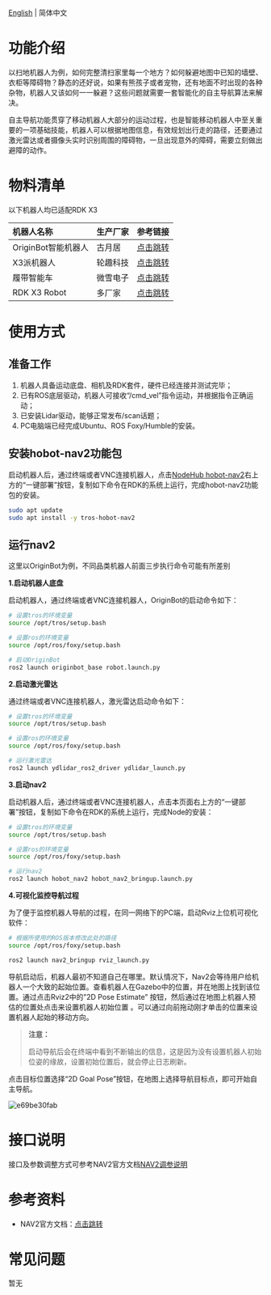 [English](./README.md) | 简体中文

# 功能介绍

以扫地机器人为例，如何完整清扫家里每一个地方？如何躲避地图中已知的墙壁、衣柜等障碍物？静态的还好说，如果有熊孩子或者宠物，还有地面不时出现的各种杂物，机器人又该如何一一躲避？这些问题就需要一套智能化的自主导航算法来解决。

自主导航功能贯穿了移动机器人大部分的运动过程，也是智能移动机器人中至关重要的一项基础技能，机器人可以根据地图信息，有效规划出行走的路径，还要通过激光雷达或者摄像头实时识别周围的障碍物，一旦出现意外的障碍，需要立刻做出避障的动作。


# 物料清单

以下机器人均已适配RDK X3

| 机器人名称          | 生产厂家 | 参考链接                                                     |
| :------------------ | -------- | ------------------------------------------------------------ |
| OriginBot智能机器人 | 古月居   | [点击跳转](https://www.originbot.org/)                       |
| X3派机器人          | 轮趣科技 | [点击跳转](https://item.taobao.com/item.htm?spm=a230r.1.14.17.55e556912LPGGx&id=676436236906&ns=1&abbucket=12#detail) |
| 履带智能车          | 微雪电子 | [点击跳转](https://detail.tmall.com/item.htm?abbucket=9&id=696078152772&rn=4d81bea40d392509d4a5153fb2c65a35&spm=a1z10.5-b-s.w4011-22714387486.159.12d33742lJtqRk) |
| RDK X3 Robot        | 多厂家 | [点击跳转](https://developer.horizon.ai/sunrise) |

# 使用方式

## 准备工作

1. 机器人具备运动底盘、相机及RDK套件，硬件已经连接并测试完毕；
2. 已有ROS底层驱动，机器人可接收“/cmd_vel”指令运动，并根据指令正确运动；
3. 已安装Lidar驱动，能够正常发布/scan话题；
4. PC电脑端已经完成Ubuntu、ROS Foxy/Humble的安装。

## 安装hobot-nav2功能包

启动机器人后，通过终端或者VNC连接机器人，点击[NodeHub hobot-nav2](http://it-dev.horizon.ai/nodehubDetail/170117036053371397)右上方的“一键部署”按钮，复制如下命令在RDK的系统上运行，完成hobot-nav2功能包的安装。

```bash
sudo apt update
sudo apt install -y tros-hobot-nav2
```

## 运行nav2

这里以OriginBot为例，不同品类机器人前面三步执行命令可能有所差别

**1.启动机器人底盘**

启动机器人，通过终端或者VNC连接机器人，OriginBot的启动命令如下：

```bash
# 设置tros的环境变量
source /opt/tros/setup.bash

# 设置ros的环境变量
source /opt/ros/foxy/setup.bash

# 启动OriginBot
ros2 launch originbot_base robot.launch.py 
```

**2.启动激光雷达**

通过终端或者VNC连接机器人，激光雷达启动命令如下：

```bash
# 设置tros的环境变量
source /opt/tros/setup.bash

# 设置ros的环境变量
source /opt/ros/foxy/setup.bash

# 运行激光雷达
ros2 launch ydlidar_ros2_driver ydlidar_launch.py
```

**3.启动nav2**

启动机器人后，通过终端或者VNC连接机器人，点击本页面右上方的“一键部署”按钮，复制如下命令在RDK的系统上运行，完成Node的安装：

```bash
# 设置tros的环境变量
source /opt/tros/setup.bash

# 设置ros的环境变量
source /opt/ros/foxy/setup.bash

# 运行nav2
ros2 launch hobot_nav2 hobot_nav2_bringup.launch.py
```

**4.可视化监控导航过程**

为了便于监控机器人导航的过程，在同一网络下的PC端，启动Rviz上位机可视化软件：

```bash
# 根据所使用的ROS版本修改此处的路径
source /opt/ros/foxy/setup.bash

ros2 launch nav2_bringup rviz_launch.py
```

导航启动后，机器人最初不知道自己在哪里。默认情况下，Nav2会等待用户给机器人一个大致的起始位置。查看机器人在Gazebo中的位置，并在地图上找到该位置。通过点击Rviz2中的”2D Pose Estimate” 按钮，然后通过在地图上机器人预估的位置处点击来设置机器人初始位置 。可以通过向前拖动刚才单击的位置来设置机器人起始的移动方向。

> **注意：**
>
> 启动导航后会在终端中看到不断输出的信息，这是因为没有设置机器人初始位姿的缘故，设置初始位置后，就会停止日志刷新。



点击目标位置选择“2D Goal Pose”按钮，在地图上选择导航目标点，即可开始自主导航。

![e69be30fab](image/e69be30fab.gif)


# 接口说明

接口及参数调整方式可参考NAV2官方文档[NAV2调参说明](https://navigation.ros.org/setup_guides/index.html)


# 参考资料

- NAV2官方文档：[点击跳转](https://navigation.ros.org/index.html)


# 常见问题

暂无
